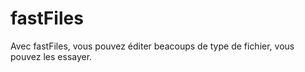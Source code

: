 # fastFiles

Avec fastFiles, vous pouvez éditer beacoups de type de fichier, vous pouvez les essayer.
